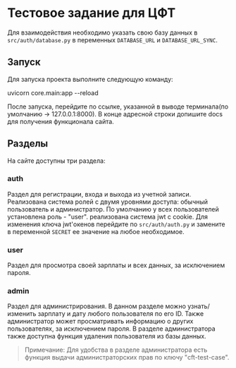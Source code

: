 # Тестовое задание для ЦФТ

Для взаимодействия необходимо указать свою базу данных в `src/auth/database.py` в переменных `DATABASE_URL` и `DATABASE_URL_SYNC`.

## Запуск

Для запуска проекта выполните следующую команду:

uvicorn core.main:app --reload

После запуска, перейдите по ссылке, указанной в выводе терминала(по умолчанию -> 127.0.0.1:8000).
В конце адресной строки допишите docs для получения функционала сайта.

## Разделы

На сайте доступны три раздела:

### auth

Раздел для регистрации, входа и выхода из учетной записи. Реализована система ролей с двумя уровнями доступа: обычный пользователь и администратор. По умолчанию у всех пользователей установлена роль - "user".
реализована система jwt с cookie. Для изменения ключа jwt'окенов перейдите по `src/auth/auth.py` и замените в переменной `SECRET` ее значение на любое необходимое.

### user

Раздел для просмотра своей зарплаты и всех данных, за исключением пароля.

### admin

Раздел для администрирования. В данном разделе можно узнать/изменить зарплату и дату любого пользователя по его ID. Также администратор может просматривать информацию о других пользователях, за исключением пароля. В разделе администратора также доступна функция удаления пользователя из базы данных.

> Примечание: Для удобства в разделе администратора есть функция выдачи администраторских прав по ключу "cft-test-case".



